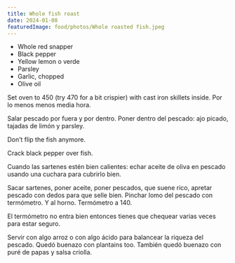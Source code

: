 ```yaml
---
title: Whole fish roast
date: 2024-01-08
featuredImage: food/photos/Whole roasted fish.jpeg
---
```



- Whole red snapper
- Black pepper
- Yellow lemon o verde 
- Parsley 
- Garlic, chopped 
- Olive oil 

Set oven to 450 (try 470 for a bit crispier) with cast iron skillets inside. Por lo menos menos media hora. 

Salar pescado por fuera y por dentro. Poner dentro del pescado: ajo picado, tajadas de limón y parsley. 

Don’t flip the fish anymore. 

Crack black pepper over fish. 

Cuando las sartenes estén bien calientes: echar aceite de oliva en pescado usando una cuchara para cubrirlo bien. 

Sacar sartenes, poner aceite, poner pescados, que suene rico, apretar pescado con dedos para que selle bien. Pinchar lomo del pescado con termómetro. Y al horno. Termómetro a 140.

El termómetro no entra bien entonces tienes que chequear varias veces para estar seguro. 

Servir con algo arroz o con algo ácido para balancear la riqueza del pescado. Quedó buenazo con plantains too. También quedó buenazo con puré de papas y salsa criolla. 
